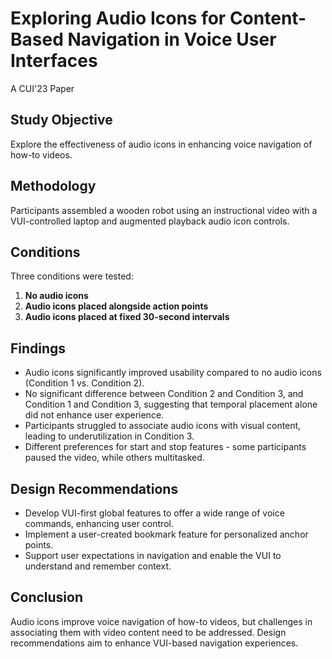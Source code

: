 # Exploring Audio Icons for Content-Based Navigation in Voice User Interfaces
A CUI'23 Paper


## Study Objective

Explore the effectiveness of audio icons in enhancing voice navigation of how-to videos.

## Methodology

Participants assembled a wooden robot using an instructional video with a VUI-controlled laptop and augmented playback audio icon controls.

## Conditions

Three conditions were tested:

1. **No audio icons**
2. **Audio icons placed alongside action points**
3. **Audio icons placed at fixed 30-second intervals**

## Findings

- Audio icons significantly improved usability compared to no audio icons (Condition 1 vs. Condition 2).
- No significant difference between Condition 2 and Condition 3, and Condition 1 and Condition 3, suggesting that temporal placement alone did not enhance user experience.
- Participants struggled to associate audio icons with visual content, leading to underutilization in Condition 3.
- Different preferences for start and stop features - some participants paused the video, while others multitasked.

## Design Recommendations

- Develop VUI-first global features to offer a wide range of voice commands, enhancing user control.
- Implement a user-created bookmark feature for personalized anchor points.
- Support user expectations in navigation and enable the VUI to understand and remember context.

## Conclusion

Audio icons improve voice navigation of how-to videos, but challenges in associating them with video content need to be addressed. Design recommendations aim to enhance VUI-based navigation experiences.
